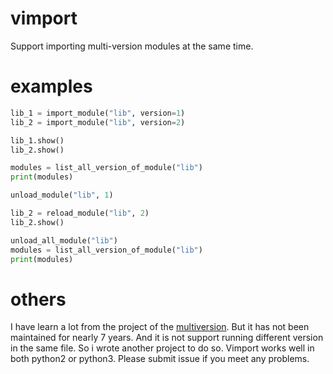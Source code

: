 # vimport
Support importing multi-version modules at the same time.


# examples

``` python
lib_1 = import_module("lib", version=1)
lib_2 = import_module("lib", version=2)

lib_1.show()
lib_2.show()

modules = list_all_version_of_module("lib")
print(modules)

unload_module("lib", 1)

lib_2 = reload_module("lib", 2)
lib_2.show()

unload_all_module("lib")
modules = list_all_version_of_module("lib")
print(modules)

```

# others
I have learn a lot from the project of the [multiversion](https://github.com/mitsuhiko/multiversion).
But it has not been maintained for nearly 7 years. And it is not support running different version in the same file.
So i wrote another project to do so.
Vimport works well in both python2 or python3. Please submit issue if you meet any problems.
